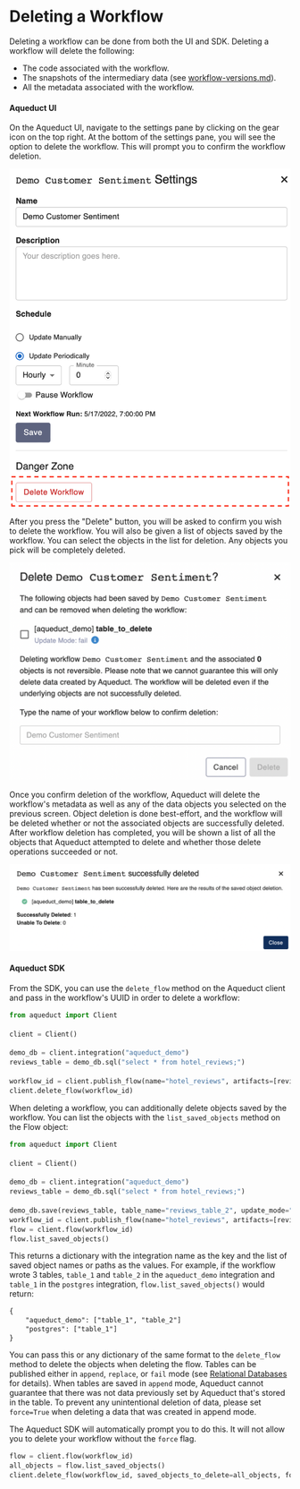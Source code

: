 # Deleting a Workflow

Deleting a workflow can be done from both the UI and SDK. Deleting a workflow will delete the following:

* The code associated with the workflow.
* The snapshots of the intermediary data (see [workflow-versions.md](workflow-versions.md "mention")).&#x20;
* All the metadata associated with the workflow.

#### Aqueduct UI

On the Aqueduct UI, navigate to the settings pane by clicking on the gear icon on the top right. At the bottom of the settings pane, you will see the option to delete the workflow. This will prompt you to confirm the workflow deletion.&#x20;

![](<../.gitbook/assets/image (6) (1).png>)

After you press the "Delete" button, you will be asked to confirm you wish to delete the workflow. You will also be given a list of objects saved by the workflow. You can select the objects in the list for deletion. Any objects you pick will be completely deleted.

![](<../.gitbook/assets/workflow_deletion_confirmation_page.png>)

Once you confirm deletion of the workflow, Aqueduct will delete the workflow's metadata as well as any of the data objects you selected on the previous screen. Object deletion is done best-effort, and the workflow will be deleted whether or not the associated objects are successfully deleted. After workflow deletion has completed, you will be shown a list of all the objects that Aqueduct attempted to delete and whether those delete operations succeeded or not.

![](<../.gitbook/assets/object_deletion_results_page.png>)

#### Aqueduct SDK

From the SDK, you can use the `delete_flow` method on the Aqueduct client and pass in the workflow's UUID in order to delete a workflow:

```python
from aqueduct import Client

client = Client()

demo_db = client.integration("aqueduct_demo")
reviews_table = demo_db.sql("select * from hotel_reviews;")

workflow_id = client.publish_flow(name="hotel_reviews", artifacts=[reviews_table]).id()  # Or set your workflow ID here.
client.delete_flow(workflow_id)
```

When deleting a workflow, you can additionally delete objects saved by the workflow. You can list the objects with the `list_saved_objects` method on the Flow object:

```python
from aqueduct import Client

client = Client()

demo_db = client.integration("aqueduct_demo")
reviews_table = demo_db.sql("select * from hotel_reviews;")

demo_db.save(reviews_table, table_name="reviews_table_2", update_mode="replace")
workflow_id = client.publish_flow(name="hotel_reviews", artifacts=[reviews_table]).id()  # Or set your workflow ID here.
flow = client.flow(workflow_id)
flow.list_saved_objects()
```

This returns a dictionary with the integration name as the key and the list of saved object names or paths as the values. For example, if the workflow wrote 3 tables, `table_1` and `table_2` in the `aqueduct_demo` integration and `table_1` in the `postgres` integration, `flow.list_saved_objects()` would return:

```
{
    "aqueduct_demo": ["table_1", "table_2"]
    "postgres": ["table_1"]
}
```

You can pass this or any dictionary of the same format to the `delete_flow` method to delete the objects when deleting the flow. Tables can be published either in `append`, `replace`, or `fail` mode (see [Relational Databases](integrations/using-integrations/relational-databases.md) for details). When tables are saved in `append` mode, Aqueduct cannot guarantee that there was not data previously set by Aqueduct that's stored in the table. To prevent any unintentional deletion of data, please set `force=True` when deleting a data that was created in append mode.

The Aqueduct SDK will automatically prompt you to do this. It will not allow you to delete your workflow without the `force` flag.

```python
flow = client.flow(workflow_id)
all_objects = flow.list_saved_objects()
client.delete_flow(workflow_id, saved_objects_to_delete=all_objects, force=True)
```
